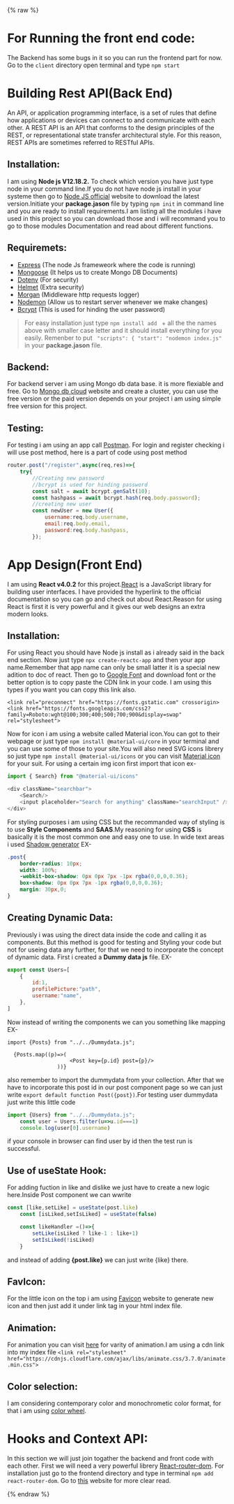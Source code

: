{% raw %}
# For Running the front end code:
The Backend has some bugs in it so you can run the frontend part for now. Go to the `client` directory open terminal and type `npm start` 
# Building Rest API(Back End)
An API, or application programming interface, is a set of rules that define how applications or devices can connect to and communicate with each other. A REST API is an API that conforms to the design principles of the REST, or representational state transfer architectural style. For this reason, REST APIs are sometimes referred to RESTful APIs.

## Installation:
I am using **Node js V12.18.2.** To check which version you have just type node in your command line.If you do not have node js install in your systeme then go to [Node JS official](https://nodejs.org/en/) website to download the latest version.Initiate your **package.jason** file by typing `npm init` in command line and you are ready to install requirements.I am listing all the modules i have used in this project so you can download those and i will recommand you to go to those modules Documentation and read about different functions.
## Requiremets:
* [Express](https://expressjs.com/en/5x/api.html) (The node Js frameweork where the code is running)
* [Mongoose](https://mongoosejs.com/docs/) (It helps us to create Mongo DB Documents)
* [Dotenv](https://www.npmjs.com/package/dotenv) (For security)
* [Helmet](https://helmetjs.github.io/) (Extra security)
* [Morgan](https://www.npmjs.com/package/morgan) (Middleware http requests logger)
* [Nodemon](https://www.npmjs.com/package/nodemon) (Allow us to restart server whenever we make changes)
* [Bcrypt](https://www.npmjs.com/package/bcrypt) (This is used for hinding the user password)

>For easy installation just type `npm install add ` + all the the names above with smaller case letter and it should install everything for you easily. Remenber to put `  "scripts": {
    "start": "nodemon index.js" ` in your **package.jason** file.
## Backend:
For backend server i am using Mongo db data base. it is more flexiable and free. Go to [Mongo db cloud](https://cloud.mongodb.com/) website and create a cluster, you can use the free version or the paid version depends on your project i am using simple free version for this project.
## Testing:
For testing i am using an app call [Postman](https://www.postman.com/downloads/). For login and register checking i will use post method, here is a part of code using post method
```JavaScript
router.post("/register",async(req,res)=>{
    try{
        //Creating new password 
        //bcrypt is used for hinding password
        const salt = await bcrypt.genSalt(10);
        const hashpass = await bcrypt.hash(req.body.password);
        //creating new user
        const newUser = new User({
            username:req.body.username,
            email:req.body.email,
            password:req.body.hashpass,
        });
```
# App Design(Front End)
I am using **React v4.0.2** for this project.[React](https://reactjs.org/docs/getting-started.html) is a JavaScript library for building user interfaces. I have provided the hyperlink to the official documentation so you can go and check out about React.Reason for using React is first it is very powerful and it gives our web designs an extra modern looks.
## Installation:
For using React you should have Node js install as i already said in the back end section. Now just type `npx create-reactc-app` and then your app name.Remember that app name can only be small latter it is a special new adition to doc of react. Then go to [Google Font](https://fonts.google.com/specimen/Roboto) and download font or the better option is to copy paste the CDN link in your code. I am using this types if you want you can copy this link also.
```<link rel="preconnect" href="https://fonts.googleapis.com">
<link rel="preconnect" href="https://fonts.gstatic.com" crossorigin>
<link href="https://fonts.googleapis.com/css2?family=Roboto:wght@100;300;400;500;700;900&display=swap" rel="stylesheet">
```
Now for icon i am using a website called Material icon.You can got to their webpage or just type `npm install @material-ui/core` in your terminal and you can use some of those to your site.You will also need SVG icons librery so just type `npm install @material-ui/icons` or you can visit [Material icon](https://material-ui.com/getting-started/installation/) for your suit. For using a certain img icon first import that icon ex-
```javaScript
import { Search} from "@material-ui/icons"

<div className="searchbar">
    <Search/>
    <input placeholder="Search for anything" className="searchInput" />
</div>
```
For styling purposes i am using CSS but the recommanded way of styling is to use **Style Components** and **SAAS**.My reasoning for using **CSS** is basically it is the most common one and easy one to use. In wide text areas i used [Shadow generator](https://html-css-js.com/css/generator/box-shadow/) EX-
```CSS
.post{
    border-radius: 10px;
    width: 100%;
    -webkit-box-shadow: 0px 0px 7px -1px rgba(0,0,0,0.36); 
    box-shadow: 0px 0px 7px -1px rgba(0,0,0,0.36);
    margin: 30px,0;
}
```
## Creating Dynamic Data:
Previously i was using the direct data inside the code and calling it as components. But this method is good for testing and Styling your code but not for useing data any further, for that we need to incorporate the concept of dynamic data.
First i created a **Dummy data js** file. EX-
```JavaScript
export const Users=[
    {
        id:1,
        profilePicture:"path",
        username:"name",
    },
]
```
Now instead of writing the components we can you something like mapping EX-
```Js
import {Posts} from "../../Dummydata.js";

  {Posts.map((p)=>(
                    <Post key={p.id} post={p}/>
                ))}           
```
also remember to import the dummydata from your collection. After that we have to incorporate this post id in our post component page so we can just write `export default function Post({post})`.For testing user dummydata just write this little code 
```js
import {Users} from "../../Dummydata.js";
    const user = Users.filter(u=>u.id===1)
    console.log(user[0].username)
```
if your console in browser can find user by id then the test run is successful.
## Use of useState Hook:
For adding fuction in like and dislike we just have to create a new logic here.Inside Post component we can wwrite
```js
const [like,setLike] = useState(post.like)
    const [isLiked,setIsLiked] = useState(false)

    const likeHandler =()=>{
        setLike(isLiked ? like-1 : like+1)
        setIsLiked(!isLiked)
    }
```
and instead of adding **{post.like}** we can just write {like} there. 
## FavIcon:
For the little icon on the top i am using [Favicon](https://favicon.io/favicon-generator/) website to generate new icon and then just add it under link tag in your html index file. 
## Animation:
For animation you can visit [here](https://animate.style/) for varity of animation.I am using a cdn link into my index file `<link rel="stylesheet" href="https://cdnjs.cloudflare.com/ajax/libs/animate.css/3.7.0/animate.min.css">` 
## Color selection:
I am considering contemporary color and monochrometic color format, for that i am using [color wheel](https://www.canva.com/colors/color-wheel/).
# Hooks and Context API:
In this section we will just join togather the backend and front code with each other. First we will need a very powerful librery [React-router-dom](https://www.npmjs.com/package/router-dom). For installation just go to the frontend directory and type in terminal `npm add react-router-dom`. Go to [this](https://github.com/ReactTraining/react-router/blob/master/packages/react-router-dom/docs/guides/quick-start.md) website for more clear read.

{% endraw %}

